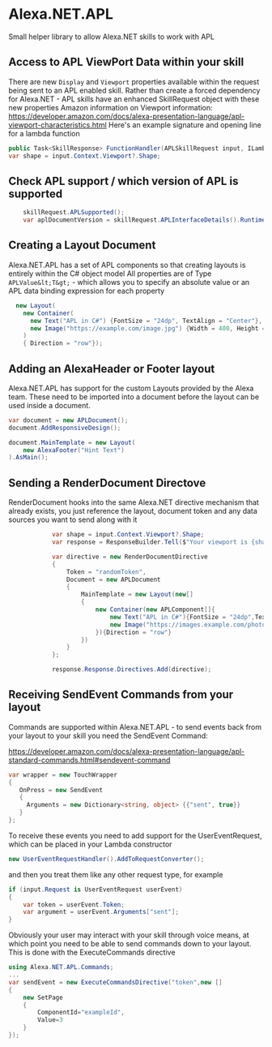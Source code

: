 # Alexa.NET.APL
Small helper library to allow Alexa.NET skills to work with APL

## Access to APL ViewPort Data within your skill
There are new `Display` and `Viewport` properties available within the request being sent to an APL enabled skill.
Rather than create a forced dependency for Alexa.NET - APL skills have an enhanced SkillRequest object with these new properties
Amazon information on Viewport information: https://developer.amazon.com/docs/alexa-presentation-language/apl-viewport-characteristics.html
Here's an example signature and opening line for a lambda function
```csharp
public Task<SkillResponse> FunctionHandler(APLSkillRequest input, ILambdaContext context)
var shape = input.Context.Viewport?.Shape;
```

## Check APL support / which version of APL is supported
```csharp
	skillRequest.APLSupported();
	var aplDocumentVersion = skillRequest.APLInterfaceDetails().Runtime.MaxVersion;
```

## Creating a Layout Document
Alexa.NET.APL has a set of APL components so that creating layouts is entirely within the C# object model
All properties are of Type `APLValue&lt;T&gt;` - which allows you to specify an absolute value or an APL data binding expression for each property
```csharp
  new Layout(
    new Container(
      new Text("APL in C#") {FontSize = "24dp", TextAlign = "Center"}, 
      new Image("https://example.com/image.jpg") {Width = 400, Height = 400}
	)
    { Direction = "row"});
```

## Adding an AlexaHeader or Footer layout
Alexa.NET.APL has support for the custom Layouts provided by the Alexa team.
These need to be imported into a document before the layout can be used inside a document.
```csharp
var document = new APLDocument();
document.AddResponsiveDesign();

document.MainTemplate = new Layout(
    new AlexaFooter("Hint Text")
).AsMain();
```

## Sending a RenderDocument Directove
RenderDocument hooks into the same Alexa.NET directive mechanism that already exists, you just reference the layout, document token and any data sources you want to send along with it
```csharp
            var shape = input.Context.Viewport?.Shape;
            var response = ResponseBuilder.Tell($"Your viewport is {shape.ToString() ?? "Non existent"}");

            var directive = new RenderDocumentDirective
            {
                Token = "randomToken",
                Document = new APLDocument
                {
                    MainTemplate = new Layout(new[]
                    {
                        new Container(new APLComponent[]{
                            new Text("APL in C#"){FontSize = "24dp",TextAlign= "Center"},
                            new Image("https://images.example.com/photos/2143/lights-party-dancing-music.jpg?cs=srgb&dl=cheerful-club-concert-2143.jpg&fm=jpg"){Width = 400,Height=400}
                        }){Direction = "row"}
                    })
                }
            };

            response.Response.Directives.Add(directive);
```

## Receiving SendEvent Commands from your layout
Commands are supported within Alexa.NET.APL - to send events back from your layout to your skill you need the SendEvent Command:

https://developer.amazon.com/docs/alexa-presentation-language/apl-standard-commands.html#sendevent-command
```csharp
var wrapper = new TouchWrapper
{
   OnPress = new SendEvent
   {
     Arguments = new Dictionary<string, object> {{"sent", true}}
   }
};
```

To receive these events you need to add support for the UserEventRequest, which can be placed in your Lambda constructor
```csharp
new UserEventRequestHandler().AddToRequestConverter();
```
and then you treat them like any other request type, for example
```csharp
if (input.Request is UserEventRequest userEvent)
{
    var token = userEvent.Token;
    var argument = userEvent.Arguments["sent"];
}
```
Obviously your user may interact with your skill through voice means, at which point you need to be able to send commands down to your layout. This is done with the ExecuteCommands directive
```csharp
using Alexa.NET.APL.Commands;
...
var sendEvent = new ExecuteCommandsDirective("token",new []
{
    new SetPage
    {
        ComponentId="exampleId",
        Value=3
    }
});
```